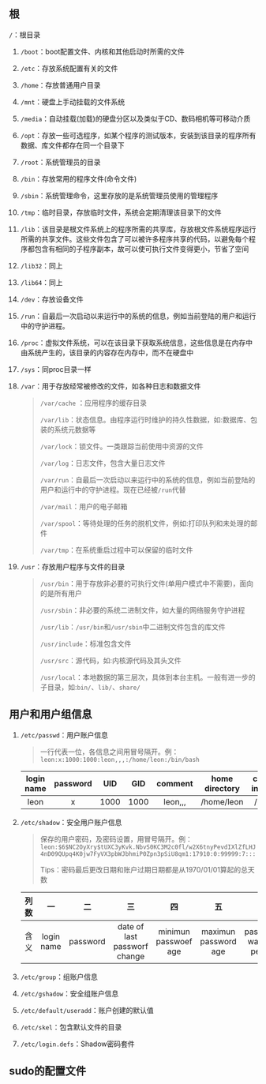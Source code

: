 ## 根

`/`：根目录

1. `/boot`：boot配置文件、内核和其他启动时所需的文件

2. `/etc`：存放系统配置有关的文件

3. `/home`：存放普通用户目录

4. `/mnt`：硬盘上手动挂载的文件系统

5. `/media`：自动挂载(加载)的硬盘分区以及类似于CD、数码相机等可移动介质

6. `/opt`：存放一些可选程序，如某个程序的测试版本，安装到该目录的程序所有数据、库文件都存在同一个目录下

7. `/root`：系统管理员的目录

8. `/bin`：存放常用的程序文件(命令文件)

9. `/sbin`：系统管理命令，这里存放的是系统管理员使用的管理程序

10. `/tmp`：临时目录，存放临时文件，系统会定期清理该目录下的文件

11. `/lib`：该目录是根文件系统上的程序所需的共享库，存放根文件系统程序运行所需的共享文件。这些文件包含了可以被许多程序共享的代码，以避免每个程序都包含有相同的子程序副本，故可以使可执行文件变得更小，节省了空间

12. `/lib32`：同上

13. `/lib64`：同上

14. `/dev`：存放设备文件

15. `/run`：自最后一次启动以来运行中的系统的信息，例如当前登陆的用户和运行中的守护进程。

16. `/proc`：虚拟文件系统，可以在该目录下获取系统信息，这些信息是在内存中由系统产生的，该目录的内容存在内存中，而不在硬盘中

17. `/sys`：同proc目录一样

18. `/var`：用于存放经常被修改的文件，如各种日志和数据文件
    
    > `/var/cache` ：应用程序的缓存目录
    > 
    > `/var/lib`：状态信息。由程序运行时维护的持久性数据，如:数据库、包装的系统元数据等
    > 
    > `/var/lock`：锁文件。一类跟踪当前使用中资源的文件
    > 
    > `/var/log`：日志文件，包含大量日志文件
    > 
    > `/var/run`：自最后一次启动以来运行中的系统的信息，例如当前登陆的用户和运行中的守护进程。现在已经被`/run`代替
    > 
    > `/var/mail`：用户的电子邮箱
    > 
    > `/var/spool`：等待处理的任务的脱机文件，例如:打印队列和未处理的邮件
    > 
    > `/var/tmp`：在系统重启过程中可以保留的临时文件

19. `/usr`：存放用户程序与文件的目录
    
    > `/usr/bin`：用于存放非必要的可执行文件(单用户模式中不需要)，面向的是所有用户
    > 
    > `/usr/sbin`：非必要的系统二进制文件，如大量的网络服务守护进程
    > 
    > `/usr/lib`：`/usr/bin`和`/usr/sbin`中二进制文件包含的库文件
    > 
    > `/usr/include`：标准包含文件
    > 
    > `/usr/src`：源代码，如:内核源代码及其头文件
    > 
    > `/usr/local`：本地数据的第三层次，具体到本台主机。一般有进一步的子目录，如:`bin/`、`lib/`、`share/`  

## 用户和用户组信息

1. `/etc/passwd`：用户账户信息
   
   > 一行代表一位，各信息之间用冒号隔开。例：`leon:x:1000:1000:leon,,,:/home/leon:/bin/bash`
   
   | login name | password | UID  | GID  | comment | home directory | command interpreter |
   |:----------:|:--------:|:----:|:----:|:-------:|:--------------:|:-------------------:|
   | leon       | x        | 1000 | 1000 | leon,,, | /home/leon     | /bin/bash           |

2. `/etc/shadow`：安全用户账户信息
   
   > 保存的用户密码，及密码设置，用冒号隔开。例：`leon:$6$NC2OyXry$tUXC3yKvk.NbvS0KC3M2c0fl/w2X6tnyPevdIXlZfLHJ4nD09QUpq4K0jw7FyVX3pbWJbhmiP0Zpn3pSiU8qm1:17910:0:99999:7:::`
   > 
   > Tips：密码最后更改日期和账户过期日期都是从1970/01/01算起的总天数
   
   | 列数  | 一          | 二        | 三                            | 四                    | 五                    | 六                       | 七                          | 八                      | 九              |
   |:---:|:----------:|:--------:|:----------------------------:|:--------------------:|:--------------------:|:-----------------------:|:--------------------------:|:----------------------:|:--------------:|
   | 含义  | login name | password | date of last passworf change | minimun passwoef age | maximun password age | password warning period | password inactivity period | accout expiration date | reserved field |

3. `/etc/group`：组账户信息

4. `/etc/gshadow`：安全组账户信息

5. `/etc/default/useradd`：账户创建的默认值

6. `/etc/skel`：包含默认文件的目录

7. `/etc/login.defs`：Shadow密码套件

## sudo的配置文件
